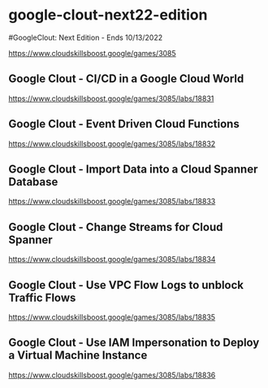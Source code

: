# google-clout-next22-edition
#GoogleClout: Next Edition - Ends 10/13/2022

https://www.cloudskillsboost.google/games/3085
<br>


## Google Clout - CI/CD in a Google Cloud World<br>
https://www.cloudskillsboost.google/games/3085/labs/18831


## Google Clout - Event Driven Cloud Functions<br>
https://www.cloudskillsboost.google/games/3085/labs/18832


## Google Clout - Import Data into a Cloud Spanner Database<br>
https://www.cloudskillsboost.google/games/3085/labs/18833


## Google Clout - Change Streams for Cloud Spanner<br>
https://www.cloudskillsboost.google/games/3085/labs/18834


## Google Clout - Use VPC Flow Logs to unblock Traffic Flows<br>
https://www.cloudskillsboost.google/games/3085/labs/18835


## Google Clout - Use IAM Impersonation to Deploy a Virtual Machine Instance<br>
https://www.cloudskillsboost.google/games/3085/labs/18836

